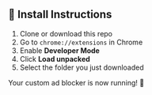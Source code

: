 ## 🔧 Install Instructions

1. Clone or download this repo
2. Go to `chrome://extensions` in Chrome
3. Enable **Developer Mode**
4. Click **Load unpacked**
5. Select the folder you just downloaded

Your custom ad blocker is now running! 🎉

